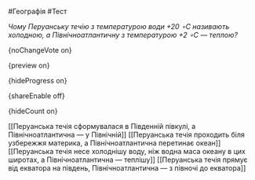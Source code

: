 #Географія #Тест

*Чому Перуанську течію з температурою води +20 ∘С називають холодною, а Північноатлантичну з температурою +2 ∘С — теплою?*

{noChangeVote on}

{preview on}

{hideProgress on}

{shareEnable off}

{hideCount on}

[[Перуанська течія сформувалася в Південній півкулі, а Північноатлантична — у Північній]]
[[Перуанська течія проходить біля узбережжя материка, а Північноатлантична перетинає океан]]
[[Перуанська течія несе холоднішу воду, ніж водна маса океану в цих широтах, а Північноатлантична — теплішу]]
[[Перуанська течія прямує від екватора на південь, Північноатлантична — з півночі до екватора]]
